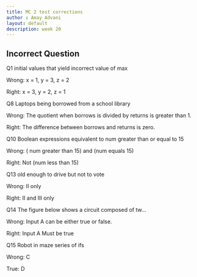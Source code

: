 ```yaml
---
title: MC 2 test corrections
author : Amay Advani
layout: default
description: week 20
---
```


## Incorrect Question

Q1 initial values that yield incorrect value of max

Wrong: x = 1, y = 3, z = 2

Right: x = 3, y = 2, z = 1 


Q8 Laptops being borrowed from a school library

Wrong: The quotient when borrows is divided by returns is greater than 1.

Right: The difference between borrows and returns is zero.


Q10 Boolean expressions equivalent to num greater than or equal to 15

Wrong: ( num greater than 15) and (num equals 15)

Right: Not (num less than 15)


Q13 old enough to drive but not to vote

Wrong: II only

Right: II and III only


Q14 The figure below shows a circuit composed of tw...

Wrong: Input A can be either true or false.

Right: Input A Must be true


Q15 Robot in maze series of ifs

Wrong: C

True: D
